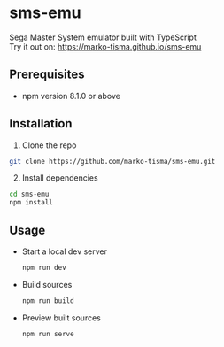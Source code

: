 # sms-emu
Sega Master System emulator built with TypeScript\
Try it out on: https://marko-tisma.github.io/sms-emu

## Prerequisites
- npm version 8.1.0 or above
## Installation
1. Clone the repo
  ```sh
  git clone https://github.com/marko-tisma/sms-emu.git
  ```
2. Install dependencies
  ```sh
  cd sms-emu
  npm install
  ```
## Usage
- Start a local dev server
  ```sh
  npm run dev
  ```
- Build sources
  ```sh
  npm run build
  ```
- Preview built sources
  ```sh
  npm run serve
  ```

